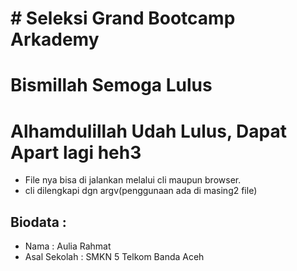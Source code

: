 # # Seleksi Grand Bootcamp Arkademy

# **Bismillah Semoga Lulus**
# **Alhamdulillah Udah Lulus, Dapat Apart lagi heh3**

- File nya bisa di jalankan melalui cli maupun browser.
- cli dilengkapi dgn argv(penggunaan ada di masing2 file)

## Biodata :
* Nama					: Aulia Rahmat
* Asal Sekolah 	: SMKN 5 Telkom Banda Aceh
